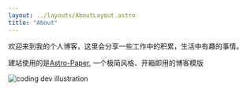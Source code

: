 ```yaml
---
layout: ../layouts/AboutLayout.astro
title: "About"
---
```


欢迎来到我的个人博客，这里会分享一些工作中的积累，生活中有趣的事情。

建站使用的是[Astro-Paper](https://github.com/satnaing/astro-paper), 一个极简风格、开箱即用的博客模版

<div>
  <img src="/assets/dev.svg" class="sm:w-1/2 mx-auto" alt="coding dev illustration">
</div>
